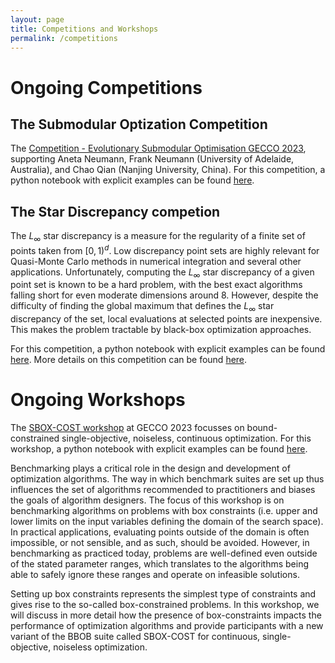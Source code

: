 ```yaml
---
layout: page
title: Competitions and Workshops
permalink: /competitions
---
```



# Ongoing Competitions
## The Submodular Optization Competition
 The [Competition - Evolutionary Submodular Optimisation GECCO 2023](https://cs.adelaide.edu.au/~optlog/CompetitionESO2023.php), supporting Aneta Neumann, Frank Neumann (University of Adelaide, Australia), and Chao Qian (Nanjing University, China). For this competition, a python notebook with explicit examples can be found [here](https://github.com/IOHprofiler/IOHexperimenter/blob/competition_notebooks/example/Example_Submodular.ipynb).

## The Star Discrepancy competion

The $L_{\infty}$ star discrepancy is a measure for the regularity of a finite set of points taken from $[0,1)^d$. Low discrepancy point sets are highly relevant for Quasi-Monte Carlo methods in numerical integration and several other applications. Unfortunately, computing the $L_{\infty}$ star discrepancy of a given point set is known to be a hard problem, with the best exact algorithms falling short for even moderate dimensions around 8. However, despite the difficulty of finding the global maximum that defines the $L_{\infty}$ star discrepancy of the set, local evaluations at selected points are inexpensive. This makes the problem tractable by black-box optimization approaches.

For this competition, a python notebook with explicit examples can be found [here](https://github.com/IOHprofiler/IOHexperimenter/blob/competition_notebooks/example/Example_StarDiscr.ipynb). More details on this competition can be found [here](/competitions/stardiscr).

# Ongoing Workshops

The [SBOX-COST workshop](https://sbox-cost.github.io/) at GECCO 2023 focusses on bound-constrained single-objective, noiseless, continuous optimization. For this workshop, a python notebook with explicit examples can be found [here](https://github.com/IOHprofiler/IOHexperimenter/blob/competition_notebooks/example/Example_SBOX.ipynb).


Benchmarking plays a critical role in the design and development of optimization algorithms. The way in which benchmark suites are set up thus influences the set of algorithms recommended to practitioners and biases the goals of algorithm designers. The focus of this workshop is on benchmarking algorithms on problems with box constraints (i.e. upper and lower limits on the input variables defining the domain of the search space). In practical applications, evaluating points outside of the domain is often impossible, or not sensible, and as such, should be avoided. However, in benchmarking as practiced today, problems are well-defined even outside of the stated parameter ranges, which translates to the algorithms being able to safely ignore these ranges and operate on infeasible solutions.

Setting up box constraints represents the simplest type of constraints and gives rise to the so-called box-constrained problems. In this workshop, we will discuss in more detail how the presence of box-constraints impacts the performance of optimization algorithms and provide participants with a new variant of the BBOB suite called SBOX-COST for continuous, single-objective, noiseless optimization.

